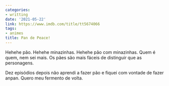 ```yaml
---
categories:
- writting
date: '2021-05-22'
link: https://www.imdb.com/title/tt5674066
tags:
- animes
title: Pan de Peace!
---
```


Hehehe pão. Hehehe minazinhas. Hehehe pão com minazinhas. Quem é quem, nem sei mais. Os pães são mais fáceis de distinguir que as personagens.

Dez episódios depois não aprendi a fazer pão e fiquei com vontade de fazer anpan. Quero meu fermento de volta.

